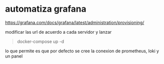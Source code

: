 
# automatiza grafana 

https://grafana.com/docs/grafana/latest/administration/provisioning/

modificar las url de acuerdo a cada servidor  y lanzar
>docker-compose up -d 


lo que permite es que por defecto se cree la conexion de prometheus, loki y un panel